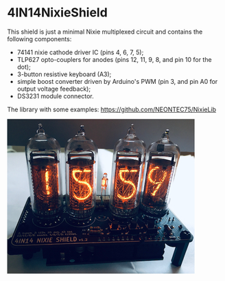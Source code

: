 # 4IN14NixieShield
This shield is just a minimal Nixie multiplexed circuit and contains the following components:
- 74141 nixie cathode driver IC (pins 4, 6, 7, 5);
- TLP627 opto-couplers for anodes (pins 12, 11, 9, 8, and pin 10 for the dot);
- 3-button resistive keyboard (A3);
- simple boost converter driven by Arduino's PWM (pin 3, and pin A0 for output voltage feedback);
- DS3231 module connector.

The library with some examples:
https://github.com/NEONTEC75/NixieLib

![4IN14 Nixie Shield](/4IN14NixieShield.jpg)
